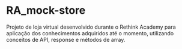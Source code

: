 # RA_mock-store
Projeto de loja virtual desenvolvido durante o Rethink Academy para aplicação dos conhecimentos adquiridos até o momento, utilizando conceitos de API, response e métodos de array.
